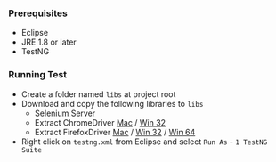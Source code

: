 ### Prerequisites
- Eclipse 
- JRE 1.8 or later
- TestNG

### Running Test
- Create a folder named `libs` at project root
- Download and copy the following libraries to `libs`
  - [Selenium Server](https://selenium-release.storage.googleapis.com/3.7/selenium-server-standalone-3.7.0.jar)
  - Extract ChromeDriver [Mac](https://chromedriver.storage.googleapis.com/2.33/chromedriver_mac64.zip) / [Win 32](https://chromedriver.storage.googleapis.com/2.33/chromedriver_win32.zip)
  - Extract FirefoxDriver [Mac](https://github.com/mozilla/geckodriver/releases/download/v0.19.1/geckodriver-v0.19.1-macos.tar.gz) / [Win 32](https://github.com/mozilla/geckodriver/releases/download/v0.19.1/geckodriver-v0.19.1-win32.zip) / [Win 64](https://github.com/mozilla/geckodriver/releases/download/v0.19.1/geckodriver-v0.19.1-win64.zip)
- Right click on `testng.xml` from Eclipse and select `Run As` - `1 TestNG Suite`
